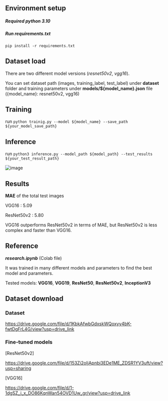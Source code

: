 ## Environment setup

##### Required python 3.10 

##### Run requirements.txt

`pip install -r requirements.txt`

## Dataset load

There are two different model versions (_resnet50v2_, _vgg16_).

You can set dataset path (images, training_label, test_label) under **dataset** folder and training parameters under **models/${model_name}.json** file ({model_name}: resnet50v2, vgg16)

## Training

run
`python trainig.py --model ${model_name} --save_path ${your_model_save_path}`


## Inference

run
`python3 inference.py --model_path ${model_path} --test_results ${your_test_result_path}`

![image](https://github.com/user-attachments/assets/f3bb2d84-a57a-41cc-89fe-d7cd9bc5b6cd)

## Results

**MAE** of the total test images 

VGG16 : 5.09

ResNet50v2 : 5.80

VGG16 outperforms ResNet50v2 in terms of MAE, but ResNet50v2 is less complex and faster than VGG16.


## Reference
_**research.ipynb**_ (Colab file)

It was trained in many different models and parameters to find the best model and parameters.

Tested models: **VGG16**, **VGG19**, **ResNet50**, **ResNet50v2**, **InceptionV3**

## Dataset download

### Dataset
https://drive.google.com/file/d/1KbkAfwbGdxskWQoxyy4bK-fwtDgFrL4G/view?usp=drive_link

### Fine-tuned models
[ResNet50v2]

https://drive.google.com/file/d/153Zi2oIjApnbj3EDe1ME_ZDSR1YV3uft/view?usp=sharing

[VGG16]

https://drive.google.com/file/d/1-1dgSZ_j_x_DO86KqnWan54OVD1Uw_gr/view?usp=drive_link
